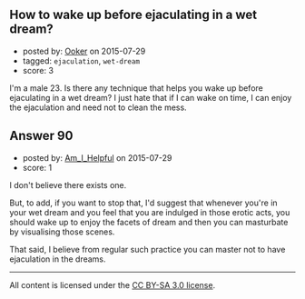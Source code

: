 ## How to wake up before ejaculating in a wet dream?

- posted by: [Ooker](https://stackexchange.com/users/3908836/ooker) on 2015-07-29
- tagged: `ejaculation`, `wet-dream`
- score: 3

I'm a male 23. Is there any technique that helps you wake up before ejaculating in a wet dream? I just hate that if I can wake on time, I can enjoy the ejaculation and need not to clean the mess.


## Answer 90

- posted by: [Am_I_Helpful](https://stackexchange.com/users/4256604/am-i-helpful) on 2015-07-29
- score: 1

I don't believe there exists one.

But, to add, if you want to stop that, I'd suggest that whenever you're in your wet dream and you feel that you are indulged in those erotic acts, you should wake up to enjoy the facets of dream and then you can masturbate by visualising those scenes.

That said, I believe from regular such practice you can master not to have ejaculation in the dreams. 



---

All content is licensed under the [CC BY-SA 3.0 license](https://creativecommons.org/licenses/by-sa/3.0/).
